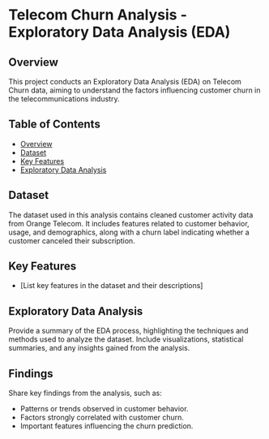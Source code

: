 # Telecom Churn Analysis - Exploratory Data Analysis (EDA)

## Overview
This project conducts an Exploratory Data Analysis (EDA) on Telecom Churn data, aiming to understand the factors influencing customer churn in the telecommunications industry.

## Table of Contents
- [Overview](#overview)
- [Dataset](#dataset)
- [Key Features](#key-features)
- [Exploratory Data Analysis](#exploratory-data-analysis)

## Dataset
The dataset used in this analysis contains cleaned customer activity data from Orange Telecom. It includes features related to customer behavior, usage, and demographics, along with a churn label indicating whether a customer canceled their subscription.

## Key Features
- [List key features in the dataset and their descriptions]

## Exploratory Data Analysis
Provide a summary of the EDA process, highlighting the techniques and methods used to analyze the dataset. Include visualizations, statistical summaries, and any insights gained from the analysis.

## Findings
Share key findings from the analysis, such as:
- Patterns or trends observed in customer behavior.
- Factors strongly correlated with customer churn.
- Important features influencing the churn prediction.
